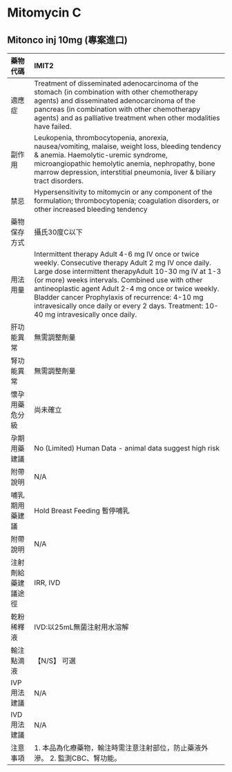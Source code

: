 # Mitomycin C

## Mitonco inj 10mg (專案進口)

| 藥物代碼           | IMIT2                                                                                                                                                                                                                                                                                                                                                                                                                   |
|:-------------------|:------------------------------------------------------------------------------------------------------------------------------------------------------------------------------------------------------------------------------------------------------------------------------------------------------------------------------------------------------------------------------------------------------------------------|
| 適應症             | Treatment of disseminated adenocarcinoma of the stomach (in combination with other chemotherapy agents) and disseminated adenocarcinoma of the pancreas (in combination with other chemotherapy agents) and as palliative treatment when other modalities have failed.                                                                                                                                                  |
| 副作用             | Leukopenia, thrombocytopenia, anorexia, nausea/vomiting, malaise, weight loss, bleeding tendency & anemia. Haemolytic-uremic syndrome, microangiopathic hemolytic anemia, nephropathy, bone marrow depression, interstitial pneumonia, liver & biliary tract disorders.                                                                                                                                                 |
| 禁忌               | Hypersensitivity to mitomycin or any component of the formulation; thrombocytopenia; coagulation disorders, or other increased bleeding tendency                                                                                                                                                                                                                                                                        |
| 藥物保存方式       | 攝氏30度C以下                                                                                                                                                                                                                                                                                                                                                                                                           |
| 用法用量           | Intermittent therapy Adult 4-6 mg IV once or twice weekly. Consecutive therapy Adult 2 mg IV once daily. Large dose intermittent therapyAdult 10-30 mg IV at 1-3 (or more) weeks intervals. Combined use with other antineoplastic agent Adult 2-4 mg once or twice weekly. Bladder cancer Prophylaxis of recurrence: 4-10 mg intravesically once daily or every 2 days. Treatment: 10-40 mg intravesically once daily. |
| 肝功能異常         | 無需調整劑量                                                                                                                                                                                                                                                                                                                                                                                                            |
| 腎功能異常         | 無需調整劑量                                                                                                                                                                                                                                                                                                                                                                                                            |
| 懷孕用藥危分級     | 尚未確立                                                                                                                                                                                                                                                                                                                                                                                                                |
| 孕期用藥建議       | No (Limited) Human Data - animal data suggest high risk                                                                                                                                                                                                                                                                                                                                                                 |
| 附帶說明           | N/A                                                                                                                                                                                                                                                                                                                                                                                                                     |
| 哺乳期用藥建議     | Hold Breast Feeding 暫停哺乳                                                                                                                                                                                                                                                                                                                                                                                            |
| 附帶說明           | N/A                                                                                                                                                                                                                                                                                                                                                                                                                     |
| 注射劑給藥建議途徑 | IRR, IVD                                                                                                                                                                                                                                                                                                                                                                                                                |
| 乾粉稀釋液         | IVD:以25mL無菌注射用水溶解                                                                                                                                                                                                                                                                                                                                                                                              |
| 輸注點滴液         | 【N/S】 可選                                                                                                                                                                                                                                                                                                                                                                                                            |
| IVP 用法建議       | N/A                                                                                                                                                                                                                                                                                                                                                                                                                     |
| IVD 用法建議       | N/A                                                                                                                                                                                                                                                                                                                                                                                                                     |
| 注意事項           | 1. 本品為化療藥物，輸注時需注意注射部位，防止藥液外滲。 2. 監測CBC、腎功能。                                                                                                                                                                                                                                                                                                                                            |

